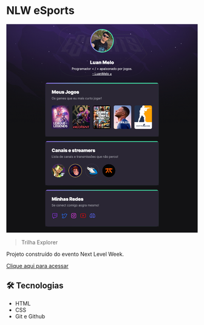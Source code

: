 # NLW eSports

![preview](.github/preview.png)

> Trilha Explorer

Projeto construído do evento Next Level Week.

[Clique aqui para acessar](https://lmlima05.github.io/Front_Esports/)

## 🛠 Tecnologias

- HTML
- CSS
- Git e Github

